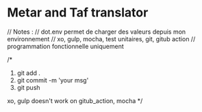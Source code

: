 ﻿# Metar and Taf translator

// Notes :
// dot.env permet de charger des valeurs depuis mon environnement
// xo, gulp, mocha, test unitaires, git, gitub action
// programmation fonctionnelle uniquement

/*
1. git add .
2. git commit -m 'your msg'
3. git push

xo, gulp doesn't work on gitub_action, mocha
*/

